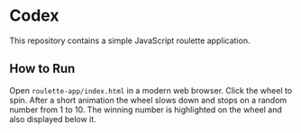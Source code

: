 # Codex

This repository contains a simple JavaScript roulette application.

## How to Run

Open `roulette-app/index.html` in a modern web browser. Click the wheel
to spin. After a short animation the wheel slows down and stops on a
random number from 1 to 10. The winning number is highlighted on the
wheel and also displayed below it.
